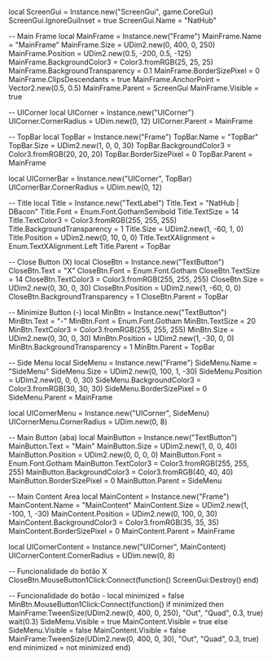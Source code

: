 local ScreenGui = Instance.new("ScreenGui", game.CoreGui)
ScreenGui.IgnoreGuiInset = true
ScreenGui.Name = "NatHub"

-- Main Frame
local MainFrame = Instance.new("Frame")
MainFrame.Name = "MainFrame"
MainFrame.Size = UDim2.new(0, 400, 0, 250)
MainFrame.Position = UDim2.new(0.5, -200, 0.5, -125)
MainFrame.BackgroundColor3 = Color3.fromRGB(25, 25, 25)
MainFrame.BackgroundTransparency = 0.1
MainFrame.BorderSizePixel = 0
MainFrame.ClipsDescendants = true
MainFrame.AnchorPoint = Vector2.new(0.5, 0.5)
MainFrame.Parent = ScreenGui
MainFrame.Visible = true

-- UICorner
local UICorner = Instance.new("UICorner")
UICorner.CornerRadius = UDim.new(0, 12)
UICorner.Parent = MainFrame

-- TopBar
local TopBar = Instance.new("Frame")
TopBar.Name = "TopBar"
TopBar.Size = UDim2.new(1, 0, 0, 30)
TopBar.BackgroundColor3 = Color3.fromRGB(20, 20, 20)
TopBar.BorderSizePixel = 0
TopBar.Parent = MainFrame

local UICornerBar = Instance.new("UICorner", TopBar)
UICornerBar.CornerRadius = UDim.new(0, 12)

-- Title
local Title = Instance.new("TextLabel")
Title.Text = "NatHub | DBacon"
Title.Font = Enum.Font.GothamSemibold
Title.TextSize = 14
Title.TextColor3 = Color3.fromRGB(255, 255, 255)
Title.BackgroundTransparency = 1
Title.Size = UDim2.new(1, -60, 1, 0)
Title.Position = UDim2.new(0, 10, 0, 0)
Title.TextXAlignment = Enum.TextXAlignment.Left
Title.Parent = TopBar

-- Close Button (X)
local CloseBtn = Instance.new("TextButton")
CloseBtn.Text = "X"
CloseBtn.Font = Enum.Font.Gotham
CloseBtn.TextSize = 14
CloseBtn.TextColor3 = Color3.fromRGB(255, 255, 255)
CloseBtn.Size = UDim2.new(0, 30, 0, 30)
CloseBtn.Position = UDim2.new(1, -60, 0, 0)
CloseBtn.BackgroundTransparency = 1
CloseBtn.Parent = TopBar

-- Minimize Button (-)
local MinBtn = Instance.new("TextButton")
MinBtn.Text = "-"
MinBtn.Font = Enum.Font.Gotham
MinBtn.TextSize = 20
MinBtn.TextColor3 = Color3.fromRGB(255, 255, 255)
MinBtn.Size = UDim2.new(0, 30, 0, 30)
MinBtn.Position = UDim2.new(1, -30, 0, 0)
MinBtn.BackgroundTransparency = 1
MinBtn.Parent = TopBar

-- Side Menu
local SideMenu = Instance.new("Frame")
SideMenu.Name = "SideMenu"
SideMenu.Size = UDim2.new(0, 100, 1, -30)
SideMenu.Position = UDim2.new(0, 0, 0, 30)
SideMenu.BackgroundColor3 = Color3.fromRGB(30, 30, 30)
SideMenu.BorderSizePixel = 0
SideMenu.Parent = MainFrame

local UICornerMenu = Instance.new("UICorner", SideMenu)
UICornerMenu.CornerRadius = UDim.new(0, 8)

-- Main Button (aba)
local MainButton = Instance.new("TextButton")
MainButton.Text = "Main"
MainButton.Size = UDim2.new(1, 0, 0, 40)
MainButton.Position = UDim2.new(0, 0, 0, 0)
MainButton.Font = Enum.Font.Gotham
MainButton.TextColor3 = Color3.fromRGB(255, 255, 255)
MainButton.BackgroundColor3 = Color3.fromRGB(40, 40, 40)
MainButton.BorderSizePixel = 0
MainButton.Parent = SideMenu

-- Main Content Area
local MainContent = Instance.new("Frame")
MainContent.Name = "MainContent"
MainContent.Size = UDim2.new(1, -100, 1, -30)
MainContent.Position = UDim2.new(0, 100, 0, 30)
MainContent.BackgroundColor3 = Color3.fromRGB(35, 35, 35)
MainContent.BorderSizePixel = 0
MainContent.Parent = MainFrame

local UICornerContent = Instance.new("UICorner", MainContent)
UICornerContent.CornerRadius = UDim.new(0, 8)

-- Funcionalidade do botão X
CloseBtn.MouseButton1Click:Connect(function()
	ScreenGui:Destroy()
end)

-- Funcionalidade do botão -
local minimized = false
MinBtn.MouseButton1Click:Connect(function()
	if minimized then
		MainFrame:TweenSize(UDim2.new(0, 400, 0, 250), "Out", "Quad", 0.3, true)
		wait(0.3)
		SideMenu.Visible = true
		MainContent.Visible = true
	else
		SideMenu.Visible = false
		MainContent.Visible = false
		MainFrame:TweenSize(UDim2.new(0, 400, 0, 30), "Out", "Quad", 0.3, true)
	end
	minimized = not minimized
end)
